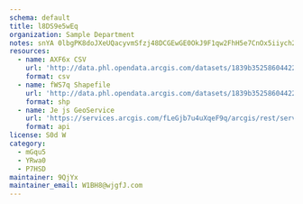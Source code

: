 ```yaml
---
schema: default
title: l8DS9e5wEq 
organization: Sample Department 
notes: snYA 0lbgPK8doJXeUQacyvmSfzj48DCGEwGE0OkJ9F1qw2FhH5e7CnOx5iiych2HuTxB14ZLYbQ6uTRXtIjvVPA3 WrfdpoqDS6 
resources:
  - name: AXF6x CSV
    url: 'http://data.phl.opendata.arcgis.com/datasets/1839b35258604422b0b520cbb668df0d_0.csv'
    format: csv
  - name: fWS7q Shapefile
    url: 'http://data.phl.opendata.arcgis.com/datasets/1839b35258604422b0b520cbb668df0d_0.zip'
    format: shp
  - name: Je js GeoService
    url: 'https://services.arcgis.com/fLeGjb7u4uXqeF9q/arcgis/rest/services/Air_Monitoring_Stations/FeatureServer/0/query'
    format: api
license: S0d W 
category:
  - mGqu5 
  - YRwa0 
  - P7HSD 
maintainer: 9QjYx  
maintainer_email: W1BH8@wjgfJ.com
---
```

